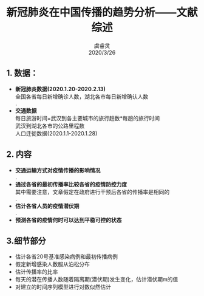 # <center>新冠肺炎在中国传播的趋势分析——文献综述</center >
<center> 虞睿灵 </center> 
<center> 2020/3/26 </center> 

## 1. 数据：
* **新冠肺炎数据(2020.1.20-2020.2.13)**  
全国各省每日新增确诊人数，湖北各市每日新增确认人数  
 .
* **交通数据**  
每日旅游时间=武汉到各主要城市的旅行趟数*每趟的旅行时间  
武汉到湖北各市的公路里程数  
人口迁徙数据(2020.1.1-2020.1.28)

## 2. 内容
* **交通运输方式对疫情传播的影响情况**  
 .
* **通过各省的最初传播率比较各省的疫情防控力度**  
其中需要注意，文章假定在政府进行干预后各省的传播率是相同的  
 .
* **估计各省人员的疫情潜伏期**  
 .
* **预测各省的疫情何时可以达到平稳可控的状态**   

## 3.细节部分
* 估计各省20号基准感染病例和最初传播病例
* 假定新增感染人数服从泊松分布
* 估计传播率的比率
* 每天的潜在传播人数随着隔离期(潜伏期)发生变化，估计潜伏期m的值
* 对建立的时间序列模型进行对数似然估计
